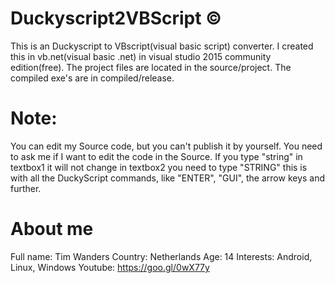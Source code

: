 # Duckyscript2VBScript ©
This is an Duckyscript to VBscript(visual basic script) converter.
I created this in vb.net(visual basic .net) in visual studio 2015 community edition(free).
The project files are located in the source/project.
The compiled exe's are in compiled/release.
# Note:
You can edit my Source code, but you can't publish it by yourself. You need to ask me if I want to edit the code in the Source.
If you type "string" in textbox1 it will not change in textbox2 you need to type "STRING" this is with all the DuckyScript commands, like "ENTER", "GUI", the arrow keys and further.
# About me
Full name: Tim Wanders
Country: Netherlands
Age: 14
Interests: Android, Linux, Windows
Youtube: https://goo.gl/0wX77y
